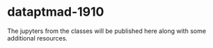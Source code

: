 # dataptmad-1910

The jupyters from the classes will be published here along with some additional resources.


